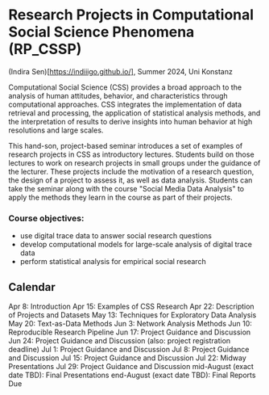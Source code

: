 # Research Projects in Computational Social Science Phenomena (RP_CSSP)

(Indira Sen)[https://indiiigo.github.io/], Summer 2024, Uni Konstanz

Computational Social Science (CSS) provides a broad approach to the analysis of human attitudes, behavior, and characteristics through computational approaches. CSS integrates the implementation of data retrieval and processing, the application of statistical analysis methods, and the interpretation of results to derive insights into human behavior at high resolutions and large scales. 

This hand-son, project-based seminar introduces a set of examples of research projects in CSS as introductory lectures. Students build on those lectures to work on research projects in small groups under the guidance of the lecturer. These projects include the motivation of a research question, the design of a project to assess it, as well as data analysis. Students can take the seminar along with the course "Social Media Data Analysis" to apply the methods they learn in the course as part of their projects.

### Course objectives:
- use digital trace data to answer social research questions
- develop computational models for large-scale analysis of digital trace data
- perform statistical analysis for empirical social research

## Calendar

Apr 8: Introduction
Apr 15:	Examples of CSS Research
Apr 22:	Description of Projects and Datasets
May 13:	Techniques for Exploratory Data Analysis
May 20:	Text-as-Data Methods
Jun 3: Network Analysis Methods
Jun 10:	Reproducible Research Pipeline
Jun 17:	Project Guidance and Discussion
Jun 24:	Project Guidance and Discussion (also: project registration deadline)
Jul 1:	Project Guidance and Discussion
Jul 8:	Project Guidance and Discussion
Jul 15:	Project Guidance and Discussion
Jul 22:	Midway Presentations
Jul 29:	Project Guidance and Discussion
mid-August (exact date TBD):	Final Presentations
end-August (exact date TBD):	Final Reports Due
